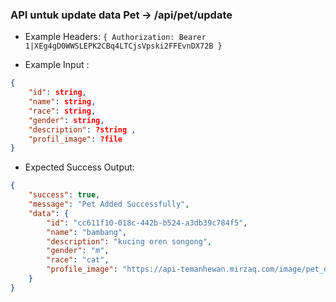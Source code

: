 ### API untuk update data Pet -> /api/pet/update

- Example Headers: `{ Authorization: Bearer 1|XEg4gD0WWSLEPK2CBq4LTCjsVpski2FFEvnDX72B }`

- Example Input : 

```json
{ 
    "id": string,
    "name": string,
    "race": string,
    "gender": string,
    "description": ?string ,
    "profil_image": ?file
}
```

- Expected Success Output: 

```json
{
    "success": true,
    "message": "Pet Added Successfully",
    "data": {
        "id": "cc611f10-018c-442b-b524-a3db39c784f5",
        "name": "bambang",
        "description": "kucing oren songong",
        "gender": "m",
        "race": "cat",
        "profile_image": "https://api-temanhewan.mirzaq.com/image/pet_default.png"
    }
}
```